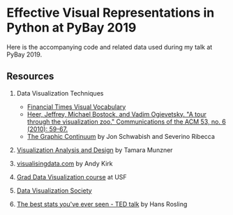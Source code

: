 # Effective Visual Representations in Python at PyBay 2019 

Here is the accompanying code and related data used during my talk at PyBay 2019.

## Resources

1. Data Visualization Techniques

   * [Financial Times Visual Vocabulary](https://github.com/ft-interactive/chart-doctor/tree/master/visual-vocabulary) 
   * [Heer, Jeffrey, Michael Bostock, and Vadim Ogievetsky. "A tour through the visualization zoo." Communications of the ACM 53, no. 6 (2010): 59-67.](https://queue.acm.org/detail.cfm?id=1805128)
   * [The Graphic Continuum](https://policyviz.com/2014/09/09/graphic-continuum/) by Jon Schwabish and Severino Ribecca 
2. [Visualization Analysis and Design](https://www.cs.ubc.ca/~tmm/vadbook/) by Tamara Munzner
3. [visualisingdata.com](https://www.visualisingdata.com/) by Andy Kirk 
4. [Grad Data Visualization course](https://www.cs.usfca.edu/~apjoshi/cs686-grad-vis) at USF
5. [Data Visualization Society](https://www.datavisualizationsociety.com/)
6. [The best stats you've ever seen - TED talk](https://www.ted.com/talks/hans_rosling_shows_the_best_stats_you_ve_ever_seen) by Hans Rosling


